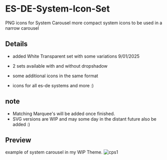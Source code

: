# ES-DE-System-Icon-Set
PNG icons for System Carousel
more compact system icons to be used in a narrow carousel

## Details

- added White Transparent set with some variations 9/01/2025

- 2 sets available with and without dropshadow
- some additional icons in the same format
- icons for all es-de systems and more :)

## note

- Matching Marquee's will be added once finished.
- SVG versions are WIP and may some day in the distant future also be added :)

## Preview
example of system carousel in my WIP Theme.
![cps1](https://github.com/Zoidburg13/ES-DE-System-Icon-Set/assets/159597576/ca864df5-2d6e-4ffc-a58a-38eadbe64f53)
